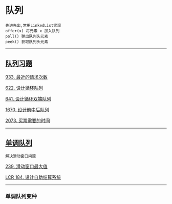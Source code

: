 # 队列

    先进先出,常用LinkedList实现
    offer(x) 将元素 x 加入队列
    poll() 弹出队列头元素
    peek() 获取队列头元素

---

## [队列习题](https://labuladong.online/algo/problem-set/queue/)

[933. 最近的请求次数](https://leetcode.cn/problems/number-of-recent-calls/description/)

[622. 设计循环队列](https://leetcode.cn/problems/design-circular-queue/description/)

[641. 设计循环双端队列](https://leetcode.cn/problems/design-circular-deque/description/)

[1670. 设计前中后队列](https://leetcode.cn/problems/design-front-middle-back-queue/description/)

[2073. 买票需要的时间](https://leetcode.cn/problems/time-needed-to-buy-tickets/description/)

---

## [单调队列](https://labuladong.online/algo/data-structure/monotonic-queue/)
    解决滑动窗口问题
    
[239. 滑动窗口最大值](https://leetcode.cn/problems/sliding-window-maximum/description/)

[LCR 184. 设计自助结算系统](https://leetcode.cn/problems/dui-lie-de-zui-da-zhi-lcof/description/)

--- 
### 单调队列变种

[]()

[]()

[]()

